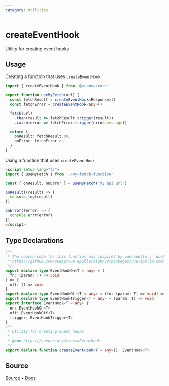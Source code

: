 ```yaml
---
category: Utilities
---
```


# createEventHook

Utility for creating event hooks

## Usage


Creating a function that uses `createEventHook`
```ts
import { createEventHook } from '@vueuse/core'

export function useMyFetch(url) {
  const fetchResult = createEventHook<Response>()
  const fetchError = createEventHook<any>()

  fetch(url)
    .then(result => fetchResult.trigger(result))
    .catch(error => fetchError.trigger(error.message))

  return {
    onResult: fetchResult.on,
    onError: fetchError.on
  }
}
```

Using a function that uses `createEventHook`
```html
<script setup lang="ts">
import { useMyFetch } from './my-fetch-function'

const { onResult, onError } = useMyFetch('my api url')

onResult((result) => {
  console.log(result)
})

onError((error) => {
  console.errr(error)
})
</script>
```


<!--FOOTER_STARTS-->
## Type Declarations

```typescript
/**
 * The source code for this function was inspired by vue-apollo's `useEventHook` util
 * https://github.com/vuejs/vue-apollo/blob/v4/packages/vue-apollo-composable/src/util/useEventHook.ts
 */
export declare type EventHookOn<T = any> = (
  fn: (param: T) => void
) => {
  off: () => void
}
export declare type EventHookOff<T = any> = (fn: (param: T) => void) => void
export declare type EventHookTrigger<T = any> = (param: T) => void
export interface EventHook<T = any> {
  on: EventHookOn<T>
  off: EventHookOff<T>
  trigger: EventHookTrigger<T>
}
/**
 * Utility for creating event hooks
 *
 * @see https://vueuse.org/createEventHook
 */
export declare function createEventHook<T = any>(): EventHook<T>
```

## Source

[Source](https://github.com/vueuse/vueuse/blob/main/packages/shared/createEventHook/index.ts) • [Docs](https://github.com/vueuse/vueuse/blob/main/packages/shared/createEventHook/index.md)


<!--FOOTER_ENDS-->
